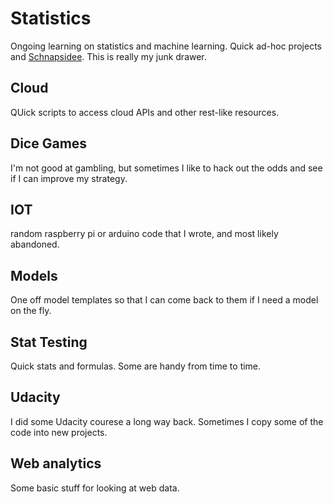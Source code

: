 # Statistics
Ongoing learning on statistics and machine learning. Quick ad-hoc projects and [Schnapsidee](https://en.wiktionary.org/wiki/Schnapsidee). This is really my junk drawer.

## Cloud
QUick scripts to access cloud APIs and other rest-like resources.

## Dice Games
I'm not good at gambling, but sometimes I like to hack out the odds and see if I can improve my strategy. 

## IOT
random raspberry pi or arduino code that I wrote, and most likely abandoned. 

## Models
One off model templates so that I can come back to them if I need a model on the fly. 

## Stat Testing
Quick stats and formulas. Some are handy from time to time. 

## Udacity
I did some Udacity courese a long way back.  Sometimes I copy some of the code into new projects.

## Web analytics
Some basic stuff for looking at web data.   